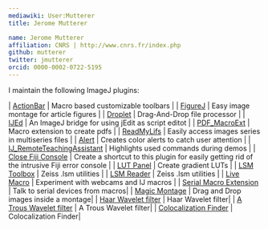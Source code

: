 ```yaml
---
mediawiki: User:Mutterer
title: Jerome Mutterer

name: Jerome Mutterer
affiliation: CNRS | http://www.cnrs.fr/index.php
github: mutterer
twitter: jmutterer
orcid: 0000-0002-0722-5195
---
```


I maintain the following ImageJ plugins:

| [ActionBar](/plugins/action-bar)  | Macro based customizable toolbars |
| [FigureJ](/plugins/figurej) | Easy image montage for article figures  |
| [Droplet](/plugins/droplet) | Drag-And-Drop file processor  |
| [IJEd](/plugins/ijed) | An ImageJ bridge for using jEdit as script editot |
| [PDF_MacroExt](/plugins/) | Macro extension to create pdfs |
| [ReadMyLifs](/plugins/read-mylifs) | Easily access images series in multiseries files |
| [Alert](/plugins/alert) | Creates color alerts to catch user attention  |
| [IJ_RemoteTeachingAssistant](/plugins/ijremote-remoteteachingassistant) | Highlights used commands during demos |
| [Close Fiji Console]() | Create a shortcut to this plugin for easily getting rid of the intrusive Fiji error console |
| [LUT Panel]() | Create gradient LUTs |
| [LSM Toolbox]() | Zeiss .lsm utilities |
| [LSM Reader]() | Zeiss .lsm utilities |
| [Live Macro]() | Experiment with webcams and IJ macros |
| [Serial Macro Extension]() | Talk to serial devices from macros|
| [Magic Montage]() | Drag and Drop images inside a montage|
| [Haar Wavelet filter]() | Haar Wavelet filter|
| [A Trous Wavelet filter]() | A Trous Wavelet filter|
| [Colocalization Finder]() | Colocalization Finder|

